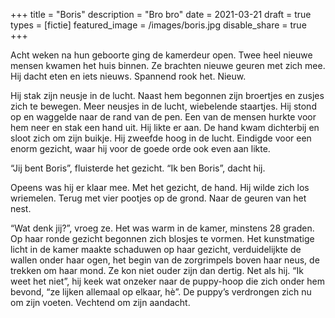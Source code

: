 +++
title = "Boris"
description = "Bro bro"
date = 2021-03-21
draft = true
types = [fictie]
featured_image = /images/boris.jpg
disable_share = true
+++

Acht weken na hun geboorte ging de kamerdeur open. Twee heel nieuwe mensen kwamen het huis binnen. Ze brachten nieuwe geuren met zich mee. Hij dacht eten en iets nieuws. Spannend rook het. Nieuw.

Hij stak zijn neusje in de lucht. Naast hem begonnen zijn broertjes en zusjes zich te bewegen. Meer neusjes in de lucht, wiebelende staartjes. Hij stond op en waggelde naar de rand van de pen. Een van de mensen hurkte voor hem neer en stak een hand uit. Hij likte er aan. De hand kwam dichterbij en sloot zich om zijn buikje. Hij zweefde hoog in de lucht. Eindigde voor een enorm gezicht, waar hij voor de goede orde ook even aan likte. 

“Jij bent Boris”, fluisterde het gezicht. “Ik ben Boris”, dacht hij. 

Opeens was hij er klaar mee. Met het gezicht, de hand. Hij wilde zich los wriemelen. Terug met vier pootjes op de grond. Naar de geuren van het nest. 

“Wat denk jij?”, vroeg ze. Het was warm in de kamer, minstens 28 graden. Op haar ronde gezicht begonnen zich blosjes te vormen. Het kunstmatige licht in de kamer maakte schaduwen op haar gezicht, verduidelijkte de wallen onder haar ogen, het begin van de zorgrimpels boven haar neus, de trekken om haar mond. Ze kon niet ouder zijn dan dertig. Net als hij. “Ik weet het niet”, hij keek wat onzeker naar de puppy-hoop die zich onder hem bevond, “ze lijken allemaal op elkaar, hè”. De puppy’s verdrongen zich nu om zijn voeten. Vechtend om zijn aandacht. 